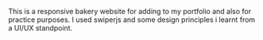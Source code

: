 This is a responsive bakery website for adding to my portfolio and also for practice purposes. I used swiperjs and some design principles i learnt from a UI/UX standpoint.
